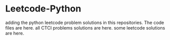 # Leetcode-Python
adding the python leetcode problem solutions in this repositories. 
The code files are here.
all CTCI problems solutions are here.
some leetcode solutions are here.




























































































































































































































































































































































































































































































































































































































































































































































































































































